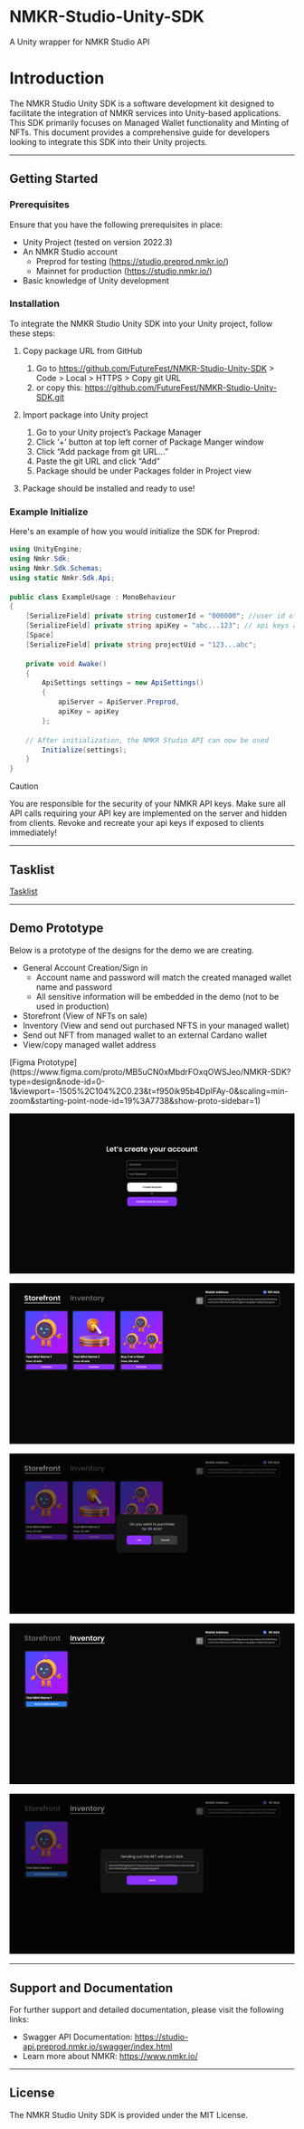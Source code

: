 # NMKR-Studio-Unity-SDK
A Unity wrapper for NMKR Studio API


# **Introduction**

The NMKR Studio Unity SDK is a software development kit designed to facilitate the integration of NMKR services into Unity-based applications. This SDK primarily focuses on Managed Wallet functionality and Minting of NFTs. This document provides a comprehensive guide for developers looking to integrate this SDK into their Unity projects.

---

## **Getting Started**

### **Prerequisites**

Ensure that you have the following prerequisites in place:

- Unity Project (tested on version 2022.3)
- An NMKR Studio account
    - Preprod for testing (https://studio.preprod.nmkr.io/)
    - Mainnet for production (https://studio.nmkr.io/)
- Basic knowledge of Unity development

### **Installation**

To integrate the NMKR Studio Unity SDK into your Unity project, follow these steps:

1. Copy package URL from GitHub
    1. Go to https://github.com/FutureFest/NMKR-Studio-Unity-SDK > Code > Local > HTTPS > Copy git URL
    2. or copy this: https://github.com/FutureFest/NMKR-Studio-Unity-SDK.git
    
2. Import package into Unity project
    1. Go to your Unity project’s Package Manager
    2. Click ‘+’ button at top left corner of Package Manger window
    3. Click “Add package from git URL…” 
    4. Paste the git URL and click “Add”
    5. Package should be under Packages folder in Project view
3. Package should be installed and ready to use!


### Example Initialize

Here's an example of how you would initialize the SDK for Preprod:

```csharp
using UnityEngine;
using Nmkr.Sdk;
using Nmkr.Sdk.Schemas;
using static Nmkr.Sdk.Api;

public class ExampleUsage : MonoBehaviour
{
    [SerializeField] private string customerId = "000000"; //user id of NMKR Studio account
    [SerializeField] private string apiKey = "abc...123"; // api keys are created from NMKR Studio website
    [Space]
    [SerializeField] private string projectUid = "123...abc";

    private void Awake()
    {
        ApiSettings settings = new ApiSettings()
        {
            apiServer = ApiServer.Preprod,
            apiKey = apiKey
        };

	// After initialization, the NMKR Studio API can now be used
        Initialize(settings);
    }
}
```
> [!CAUTION]
> You are responsible for the security of your NMKR API keys. Make sure all API calls requiring your API key are implemented on the server and hidden from clients. Revoke and recreate your api keys if exposed to clients immediately!

---
## Tasklist

[Tasklist](./TASKLIST.md)

---

## Demo Prototype

Below is a prototype of the designs for the demo we are creating.

- General Account Creation/Sign in
    - Account name and password will match the created managed wallet name and password
    - All sensitive information will be embedded in the demo (not to be used in production)
- Storefront (View of NFTs on sale)
- Inventory (View and send out purchased NFTS in your managed wallet)
- Send out NFT from managed wallet to an external Cardano wallet
- View/copy managed wallet address

<aside>
[Figma Prototype](https://www.figma.com/proto/MB5uCN0xMbdrFOxqOWSJeo/NMKR-SDK?type=design&node-id=0-1&viewport=-1505%2C104%2C0.23&t=f950ik95b4DplFAy-0&scaling=min-zoom&starting-point-node-id=19%3A7738&show-proto-sidebar=1)
</aside>

![Account Creation](./Documentation~/Images/Account-Creation.png)

![Shop Page](./Documentation~/Images/Shop-Page.png)

![Confirmation](./Documentation~/Images/Confirmation.png)

![Inventory](./Documentation~/Images/Inventory.png)

![Add Address](./Documentation~/Images/Add-Address.png)




---



## **Support and Documentation**

For further support and detailed documentation, please visit the following links:

- Swagger API Documentation: https://studio-api.preprod.nmkr.io/swagger/index.html
- Learn more about NMKR: https://www.nmkr.io/

---

## **License**

The NMKR Studio Unity SDK is provided under the MIT License.